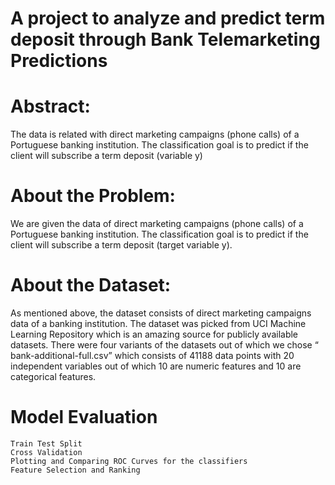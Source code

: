 # A project to analyze and predict term deposit through Bank Telemarketing Predictions


# Abstract:
The data is related with direct marketing campaigns (phone calls) of a Portuguese banking institution. The classification goal is to predict if the client will subscribe a term deposit (variable y)

# About the Problem:
We are given the data of direct marketing campaigns (phone calls) of a Portuguese banking institution. The classification goal is to predict if the client will subscribe a term deposit (target variable y). 

# About the Dataset:
As mentioned above, the dataset consists of direct marketing campaigns data of a banking institution. The dataset was picked from UCI Machine Learning Repository which is an amazing source for publicly available datasets. There were four variants of the datasets out of which we chose “ bank-additional-full.csv” which consists of 41188 data points with 20 independent variables out of which 10 are numeric features and 10 are categorical features.


# Model Evaluation

	Train Test Split
 	Cross Validation
 	Plotting and Comparing ROC Curves for the classifiers
 	Feature Selection and Ranking
